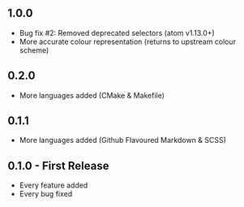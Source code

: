 ## 1.0.0
* Bug fix #2: Removed deprecated selectors (atom v1.13.0+)
* More accurate colour representation (returns to upstream colour scheme)

## 0.2.0
* More languages added (CMake & Makefile)

## 0.1.1
* More languages added (Github Flavoured Markdown & SCSS)

## 0.1.0 - First Release
* Every feature added
* Every bug fixed
